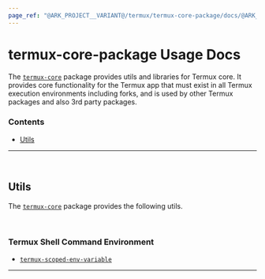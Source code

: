 ```yaml
---
page_ref: "@ARK_PROJECT__VARIANT@/termux/termux-core-package/docs/@ARK_DOC__VERSION@/usage/index.md"
---
```


# termux-core-package Usage Docs

<!-- @ARK_DOCS__HEADER_PLACEHOLDER@ -->

The [`termux-core`](https://github.com/termux/termux-core-package) package provides utils and libraries for Termux core. It provides core functionality for the Termux app that must exist in all Termux execution environments including forks, and is used by other Termux packages and also 3rd party packages.

### Contents

- [Utils](#utils)

---

&nbsp;





## Utils

The [`termux-core`](https://github.com/termux/termux-core-package) package provides the following utils.

&nbsp;

### Termux Shell Command Environment

- [`termux-scoped-env-variable`](utils/termux/shell/command/environment/termux-scoped-env-variable.md)

---

&nbsp;
